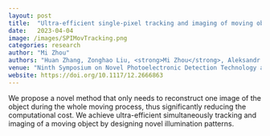 ```yaml
---
layout: post
title:  "Ultra-efficient single-pixel tracking and imaging of moving objects based on geometric moment"
date:   2023-04-04 
image: /images/SPIMovTracking.png
categories: research
author: "Mi Zhou"
authors: "Huan Zhang, Zonghao Liu, <strong>Mi Zhou</strong>, Aleksandr Tsoy, Weizhi Wang, Xiao-Ping Zhang, Zihan Geng"
venue: "Ninth Symposium on Novel Photoelectronic Detection Technology and Applications"
website: https://doi.org/10.1117/12.2666863
---
```

We propose a novel method that only needs to reconstruct one image of the object during the whole moving process, thus significantly reducing the computational cost. We achieve ultra-efficient simultaneously tracking and imaging of a moving object by designing novel illumination patterns.